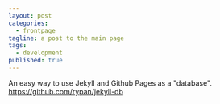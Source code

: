 ```yaml
---
layout: post
categories: 
  - frontpage
tagline: a post to the main page
tags:
  - development
published: true
---
```

An easy way to use Jekyll and Github Pages as a "database".
https://github.com/rypan/jekyll-db
